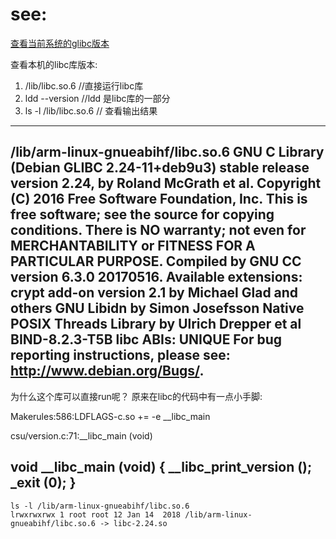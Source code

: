 
# see:
[查看当前系统的glibc版本](https://blog.csdn.net/feisy/article/details/17792093)

查看本机的libc库版本:
1. /lib/libc.so.6   //直接运行libc库
2. ldd  --version   //ldd 是libc库的一部分
3. ls -l /lib/libc.so.6   // 查看输出结果

-------------------------------------------

/lib/arm-linux-gnueabihf/libc.so.6
GNU C Library (Debian GLIBC 2.24-11+deb9u3) stable release version 2.24, by Roland McGrath et al.
Copyright (C) 2016 Free Software Foundation, Inc.
This is free software; see the source for copying conditions.
There is NO warranty; not even for MERCHANTABILITY or FITNESS FOR A
PARTICULAR PURPOSE.
Compiled by GNU CC version 6.3.0 20170516.
Available extensions:
	crypt add-on version 2.1 by Michael Glad and others
	GNU Libidn by Simon Josefsson
	Native POSIX Threads Library by Ulrich Drepper et al
	BIND-8.2.3-T5B
libc ABIs: UNIQUE
For bug reporting instructions, please see:
<http://www.debian.org/Bugs/>.
----------------------------------------------------------
 为什么这个库可以直接run呢？ 原来在libc的代码中有一点小手脚:

Makerules:586:LDFLAGS-c.so += -e __libc_main 

csu/version.c:71:__libc_main (void) 

void 
__libc_main (void) 
{ 
  __libc_print_version (); 
  _exit (0); 
} 
-----------------------------------
```
ls -l /lib/arm-linux-gnueabihf/libc.so.6 
lrwxrwxrwx 1 root root 12 Jan 14  2018 /lib/arm-linux-gnueabihf/libc.so.6 -> libc-2.24.so
```

